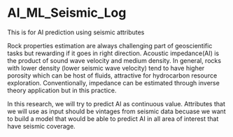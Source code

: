 # AI_ML_Seismic_Log
This is for AI prediction using seismic attributes

Rock properties estimation are always challenging part of geoscientific tasks but rewarding if it goes in right direction. Acoustic impedance(AI) is the product of sound wave velocity and medium density. In general, rocks with lower density (lower seismic wave velocity) tend to have higher porosity which can be host of fluids, attractive for hydrocarbon resource exploration. Conventionally, impedance can be estimated through inverse theory application but in this practice.

In this research, we will try to predict AI as continuous value. Attributes that we will use as input should be vintages from seismic data becuase we want to build a model that would be able to predict AI in all area of interest that have seismic coverage.
